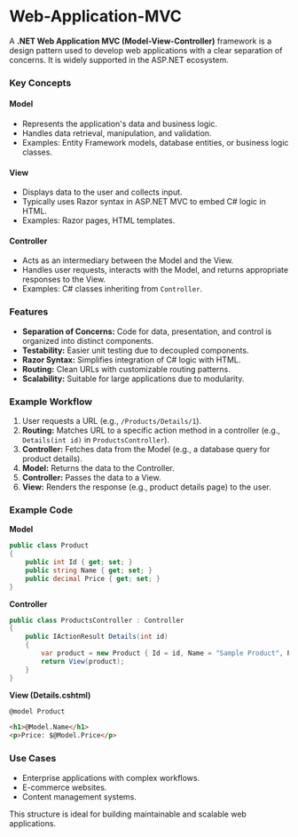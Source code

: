 # Web-Application-MVC
A **.NET Web Application MVC (Model-View-Controller)** framework is a design pattern used to develop web applications with a clear separation of concerns. It is widely supported in the ASP.NET ecosystem.

### Key Concepts

#### Model
- Represents the application's data and business logic.
- Handles data retrieval, manipulation, and validation.
- Examples: Entity Framework models, database entities, or business logic classes.

#### View
- Displays data to the user and collects input.
- Typically uses Razor syntax in ASP.NET MVC to embed C# logic in HTML.
- Examples: Razor pages, HTML templates.

#### Controller
- Acts as an intermediary between the Model and the View.
- Handles user requests, interacts with the Model, and returns appropriate responses to the View.
- Examples: C# classes inheriting from `Controller`.

### Features
- **Separation of Concerns:** Code for data, presentation, and control is organized into distinct components.
- **Testability:** Easier unit testing due to decoupled components.
- **Razor Syntax:** Simplifies integration of C# logic with HTML.
- **Routing:** Clean URLs with customizable routing patterns.
- **Scalability:** Suitable for large applications due to modularity.

### Example Workflow
1. User requests a URL (e.g., `/Products/Details/1`).
2. **Routing:** Matches URL to a specific action method in a controller (e.g., `Details(int id)` in `ProductsController`).
3. **Controller:** Fetches data from the Model (e.g., a database query for product details).
4. **Model:** Returns the data to the Controller.
5. **Controller:** Passes the data to a View.
6. **View:** Renders the response (e.g., product details page) to the user.

### Example Code
**Model**  
```csharp
public class Product
{
    public int Id { get; set; }
    public string Name { get; set; }
    public decimal Price { get; set; }
}
```

**Controller**  
```csharp
public class ProductsController : Controller
{
    public IActionResult Details(int id)
    {
        var product = new Product { Id = id, Name = "Sample Product", Price = 19.99m };
        return View(product);
    }
}
```

**View (Details.cshtml)**  
```html
@model Product

<h1>@Model.Name</h1>
<p>Price: $@Model.Price</p>
```

### Use Cases
- Enterprise applications with complex workflows.
- E-commerce websites.
- Content management systems.

This structure is ideal for building maintainable and scalable web applications.
